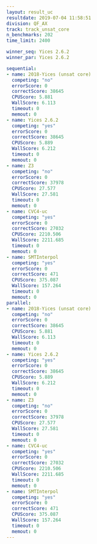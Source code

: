 ```yaml
---
layout: result_uc
resultdate: 2019-07-04 11:58:51
division: QF_AX
track: track_unsat_core
n_benchmarks: 202
time_limit: 2400

winner_seq: Yices 2.6.2
winner_par: Yices 2.6.2

sequential:
- name: 2018-Yices (unsat core)
  competing: "no"
  errorScore: 0
  correctScore: 38645
  CPUScore: 5.881
  WallScore: 6.113
  timeout: 0
  memout: 0
- name: Yices 2.6.2
  competing: "yes"
  errorScore: 0
  correctScore: 38645
  CPUScore: 5.889
  WallScore: 6.212
  timeout: 0
  memout: 0
- name: Z3
  competing: "no"
  errorScore: 0
  correctScore: 37978
  CPUScore: 27.577
  WallScore: 27.581
  timeout: 0
  memout: 0
- name: CVC4-uc
  competing: "yes"
  errorScore: 0
  correctScore: 27032
  CPUScore: 2210.506
  WallScore: 2211.685
  timeout: 0
  memout: 0
- name: SMTInterpol
  competing: "yes"
  errorScore: 0
  correctScore: 471
  CPUScore: 375.087
  WallScore: 157.264
  timeout: 0
  memout: 0
parallel:
- name: 2018-Yices (unsat core)
  competing: "no"
  errorScore: 0
  correctScore: 38645
  CPUScore: 5.881
  WallScore: 6.113
  timeout: 0
  memout: 0
- name: Yices 2.6.2
  competing: "yes"
  errorScore: 0
  correctScore: 38645
  CPUScore: 5.889
  WallScore: 6.212
  timeout: 0
  memout: 0
- name: Z3
  competing: "no"
  errorScore: 0
  correctScore: 37978
  CPUScore: 27.577
  WallScore: 27.581
  timeout: 0
  memout: 0
- name: CVC4-uc
  competing: "yes"
  errorScore: 0
  correctScore: 27032
  CPUScore: 2210.506
  WallScore: 2211.685
  timeout: 0
  memout: 0
- name: SMTInterpol
  competing: "yes"
  errorScore: 0
  correctScore: 471
  CPUScore: 375.087
  WallScore: 157.264
  timeout: 0
  memout: 0
---
```

